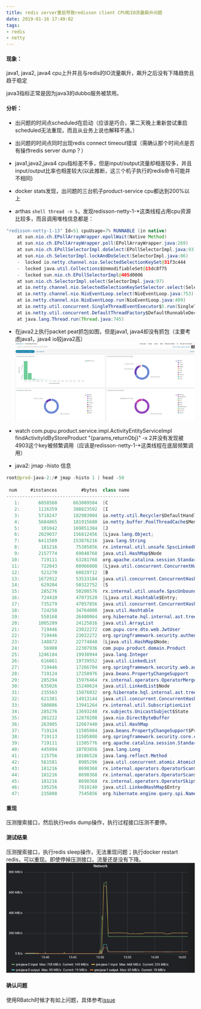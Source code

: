 ```yaml
---
title: redis server重启导致redisson client CPU和IO流量飙升问题
date: 2019-01-16 17:49:02
tags:
- redis
- netty
---
```



#### 现象：

java1, java2, java4 cpu上升并且与redis的IO流量飙升，飙升之后没有下降趋势且趋于稳定

java3指标正常是因为java3的dubbo服务被禁用。

#### 分析：

- 出问题的时间点scheduled在启动（应该是巧合，第二天晚上重新尝试重启scheduled无法重现，而且从业务上说也解释不通。）

- 出问题的时间点同时出现redis connect timeout错误（需确认那个时间点是否有操作redis server dump？）

- java1,java2,java4 cpu指标差不多，但是input/output流量却相差较多，并且input/output比率也相差较大(以此推断，这三个机子执行的redis命令可能并不相同)

- docker stats发现，出问题的三台机子product-service cpu都达到200%以上

- arthas ```shell thread -n 5```，发现redisson-netty-1-*这类线程占用cpu资源比较多，而且调用堆栈信息都是：
```Java
"redisson-netty-1-13" Id=51 cpuUsage=7% RUNNABLE (in native)
    at sun.nio.ch.EPollArrayWrapper.epollWait(Native Method)
    at sun.nio.ch.EPollArrayWrapper.poll(EPollArrayWrapper.java:269)
    at sun.nio.ch.EPollSelectorImpl.doSelect(EPollSelectorImpl.java:93)
    at sun.nio.ch.SelectorImpl.lockAndDoSelect(SelectorImpl.java:86)
    -  locked io.netty.channel.nio.SelectedSelectionKeySet@31f3c444
    -  locked java.util.Collections$UnmodifiableSet@15dc8f75
    -  locked sun.nio.ch.EPollSelectorImpl@405d0006
    at sun.nio.ch.SelectorImpl.select(SelectorImpl.java:97)
    at io.netty.channel.nio.SelectedSelectionKeySetSelector.select(SelectedSelectionKeySetSelector.java:62)
    at io.netty.channel.nio.NioEventLoop.select(NioEventLoop.java:753)
    at io.netty.channel.nio.NioEventLoop.run(NioEventLoop.java:409)
    at io.netty.util.concurrent.SingleThreadEventExecutor$5.run(SingleThreadEventExecutor.java:858)
    at io.netty.util.concurrent.DefaultThreadFactory$DefaultRunnableDecorator.run(DefaultThreadFactory.java:138)
    at java.lang.Thread.run(Thread.java:745)
```

- 在java2上执行packet peat抓包如图，但是java1, java4却没有抓包（主要考虑java1，java4 io较java2高）
![](https://github.com/hezudaopp/hexo/blob/master/source/_posts/_v_images/20190116175455944_668045513.png?raw=true)

- watch com.pupu.product.service.impl.ActivityEntityServiceImpl findActivityIdByStoreProduct "{params,returnObj}" -x 2并没有发现被4903这个key被频繁调用（应该是redisson-netty-1-*这类线程在底层频繁调用）

- java2: jmap -histo 信息
```Java
root@prod-java-2:/# jmap -histo 1 | head -50

 num     #instances         #bytes  class name
----------------------------------------------
   1:       6058560      663009504  [C
   2:       1116359      388823592  [I
   3:       5718247      182983904  io.netty.util.Recycler$DefaultHandle
   4:       5684865      181915680  io.netty.buffer.PoolThreadCache$MemoryRegionCache$Entry
   5:        101042      169851384  [J
   6:       2029037      156812456  [Ljava.lang.Object;
   7:       6411509      153876216  java.lang.String
   8:        181216       75385856  rx.internal.util.unsafe.SpscLinkedQueue
   9:       2157774       69048768  java.util.HashMap$Node
  10:        719111       63281768  org.apache.catalina.session.StandardSession
  11:        722043       60966008  [Ljava.util.concurrent.ConcurrentHashMap$Node;
  12:        521270       60829712  [B
  13:       1672912       53533184  java.util.concurrent.ConcurrentHashMap$Node
  14:        629204       50322752  [S
  15:        285276       50208576  rx.internal.util.unsafe.SpscUnboundedArrayQueue
  16:        724410       47073520  [Ljava.util.Hashtable$Entry;
  17:        735279       47057856  java.util.concurrent.ConcurrentHashMap
  18:        724250       34764000  java.util.Hashtable
  19:        550168       26408064  org.hibernate.hql.internal.ast.tree.Node
  20:       1005209       24125016  java.util.ArrayList
  21:        719446       23022272  com.pupu.core.dto.web.JwtUser
  22:        719446       23022272  org.springframework.security.authentication.UsernamePasswordAuthenticationToken
  23:        148872       22774848  [Ljava.util.HashMap$Node;
  24:         56908       22307936  com.pupu.product.domain.Product
  25:       1246184       19938944  java.lang.Integer
  26:        616861       19739552  java.util.LinkedList
  27:        719446       17266704  org.springframework.security.web.authentication.WebAuthenticationDetails
  28:        719124       17258976  java.beans.PropertyChangeSupport
  29:        285294       15976464  rx.internal.operators.OperatorMerge$InnerSubscriber
  30:        635026       15240624  java.util.LinkedList$Node
  31:        235563       15076032  org.hibernate.hql.internal.ast.tree.ParameterNode
  32:        621381       14913144  java.util.concurrent.ConcurrentHashMap$KeySetView
  33:        580886       13941264  rx.internal.util.SubscriptionList
  34:        285276       13693248  rx.subjects.UnicastSubject$State
  35:        201222       12878208  java.nio.DirectByteBuffer
  36:        263905       12667440  java.util.HashMap
  37:        719124       11505984  java.beans.PropertyChangeSupport$PropertyChangeListenerMap
  38:        719113       11505808  org.springframework.security.core.context.SecurityContextImpl
  39:        719111       11505776  org.apache.catalina.session.StandardSessionFacade
  40:        445994       10703856  java.lang.Long
  41:        115756       10186528  java.lang.reflect.Method
  42:        561581        8985296  java.util.concurrent.atomic.AtomicReference
  43:        181216        8698368  rx.internal.operators.OperatorScan$3
  44:        181216        8698368  rx.internal.operators.OperatorScan$InitialProducer
  45:        181216        8698368  rx.internal.operators.OperatorSkip$1
  46:        195256        7810240  java.util.LinkedHashMap$Entry
  47:        235808        7545856  org.hibernate.engine.query.spi.NamedParameterDescriptor
```

#### 重现
压测搜索接口，然后执行redis dump操作，执行过程接口压测不要停。

#### 测试结果
压测搜索接口，执行redis sleep操作，无法重现问题；执行docker restart redis，可以重现。即使停掉压测接口，流量还是没有下降。
![](https://github.com/hezudaopp/hexo/blob/master/source/_posts/_v_images/20190116180244685_796430475.png?raw=true)

#### 确认问题
使用RBatch时候才有如上问题，具体参考[issue](https://github.com/redisson/redisson/issues/1567)